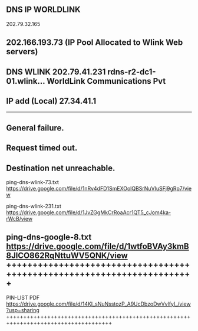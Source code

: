 DNS IP WORLDLINK
---------------------------------------------------------------------
202.79.32.165 

202.166.193.73 (IP Pool Allocated to Wlink Web servers)
-------------------------------------------------------
DNS WLINK
202.79.41.231	rdns-r2-dc1-01.wlink...	WorldLink Communications Pvt
--------------------------------------------------------------------
IP add (Local) 27.34.41.1
--------------------------------------------------------------------

--------------------------
General failure.
--------------------------
Request timed out.
----------------------------
Destination net unreachable.
-----------------------------

ping-dns-wlink-73.txt
https://drive.google.com/file/d/1nRv4dFD1SmEXOolQBSrNuVIuSFj9gRp7/view

ping-dns-wlink-231.txt
https://drive.google.com/file/d/1JvZGgMkCrRoaAcr1QT5_cJom4ka-rWcB/view

ping-dns-google-8.txt 
https://drive.google.com/file/d/1wtfoBVAy3kmB8JlCO862RqNttuWV5QNK/view
+++++++++++++++++++++++++++++++++++++++++++++++++++++++++++++++++++++++
------------
PIN-LIST PDF
https://drive.google.com/file/d/14KI_sNuNsstozP_A9UcDbzoDwVvlfyI_/view?usp=sharing
+++++++++++++++++++++++++++++++++++++++++++++++++++++++++++++++++++++++++++++++++++++
